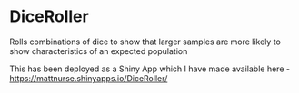 # DiceRoller
Rolls combinations of dice to show that larger samples are more likely to show characteristics of an expected population 

This has been deployed as a Shiny App which I have made available here - https://mattnurse.shinyapps.io/DiceRoller/
